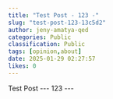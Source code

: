 ```yaml
---
title: "Test Post - 123 -"
slug: "test-post-123-13c5d2"
author: jeny-amatya-qed
categories: Public
classification: Public
tags: [opinion,about]
date: 2025-01-29 02:27:57 
likes: 0
---
```


Test Post --- 123 ---